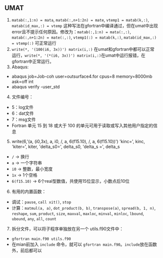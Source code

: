 ## UMAT
1. `matab(:,1:n) = mata`, `matab(:,n+1:2n) = mate`, `vtemp1 = matab(k,:)`, `matab(id_max,:) = vtemp` 这种写法在gfortran中编译通过，但在umat中出现error且不提示任何原因。修改为：`matab(:,1:n) = mata(:,:)`, `matab(:,n+1:2n) = mate(:,:)`, `vtemp1(:) = matab(k,:)`, `matab(id_max,:) = vtemp(:)` 可正常运行
1. `write(*, '(100(i6, 3x))') matrix(i,:)` 在umat和gfortran中都可以正常运行，`write(*, '(*(i6, 3x))') matrix(i,:)`在umat中运行报错，在gfortran中正常运行。
1. Abaqus:
  - abaqus job=Job-coh user=outsurface4.for cpus=8 memory=8000mb ask=off int
  - abaqus verify -user_std
4. 文件编号：
  - 5：log文件
  - 6：dat文件
  - 7：msg文件
  - Fortran 单元 15 到 18 或大于 100 的单元可用于读取或写入其他用户指定的信息
5. write(6,'(a, (i0,3x), a, i0, /, a, 6(f15.10), /, a, 6(f15.10))') 'kinc=', kinc, 'kiter=', kiter, 'delta_s0=', delta_s0, 'delta_s =', delta_s     
  - `/` -> 换行
  - `a` -> 一个字符串
  - `i0` -> 整数，最小宽度
  - `1x` -> 1个空格
  - `6(f15.10)` -> 6个real型数值，共使用15位显示，小数点后10位
6. 有用的内置函数：
  - 调试：`pause`, `call xit()`, `stop`
  - 计算：`matmul(a, a)`, `dot_product(b, b)`, `transpose(a)`, `spread(b, 1, n)`, `reshape`, `sum`, `product`, `size`, `maxval`, `maxloc`, `minval`, `minloc`, `lbound`, `ubound`, `any`, `all`, `count`
7.  拆分文件，可以将子程序单独放在另一个 utils.f90文件中：
  - `gfortran main.f90 utils.f90`
  - 在mian前加入 `include` 命令，就可以 `gfortran main.f90`。`include`放在函数外，前后都可以
